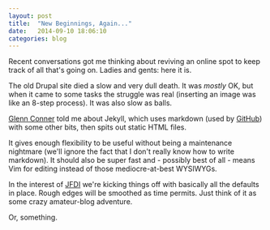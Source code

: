 ```yaml
---
layout: post
title:  "New Beginnings, Again..."
date:   2014-09-10 18:06:10
categories: blog
---
```


Recent conversations got me thinking about reviving an online
spot to keep track of all that's going on. Ladies and
gents: here it is.

The old Drupal site died a slow and very dull death. It was *mostly*
OK, but when it came to some tasks the struggle was real
(inserting an image was like an 8-step process). It was also slow
as balls.

[Glenn Conner][glenn] told me about Jekyll, which uses markdown
(used by [GitHub][github]) with some other bits, then spits out static
HTML files.

It gives enough flexibility to be useful without being
a maintenance nightmare (we'll ignore the fact that I don't really
know how to write markdown). It should also be super fast and - possibly
best of all - means Vim for editing instead of those mediocre-at-best
WYSIWYGs.

In the interest of [JFDI][jfdi] we're kicking things off with basically
all the defaults in place. Rough edges will be smoothed as time permits.
Just think of it as some crazy amateur-blog adventure.

Or, something.

[glenn]: http://www.sharpoblunto.com/News
[github]: http://github.com
[jfdi]: http://www.urbandictionary.com/define.php?term=JFDI
